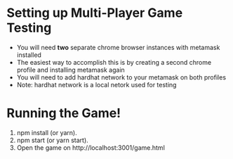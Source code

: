 # Setting up Multi-Player Game Testing

- You will need **two** separate chrome browser instances with metamask installed
- The easiest way to accomplish this is by creating a second chrome profile and installing metamask again
- You will need to add hardhat network to your metamask on both profiles
- Note: hardhat network is a local netork used for testing

# Running the Game!

1. npm install (or yarn).
2. npm start (or yarn start).
3. Open the game on http://localhost:3001/game.html
